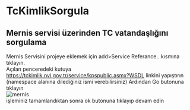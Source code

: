 # TcKimlikSorgula
## Mernis servisi üzerinden TC vatandaşlığını sorgulama
Mernis Servisini projeye eklemek için add>Service Referance.. kısmına tıklayın.<br>
Açılan penceredeki kutuya https://tckimlik.nvi.gov.tr/service/kpspublic.asmx?WSDL linkini yapıştırın (namespace alanına dilediğiniz ismi verebilirsiniz) Ardından Go butonuna tıklayın<br>
![mernis](https://user-images.githubusercontent.com/80391141/113412851-feef5100-93c1-11eb-9f66-ad0626315004.JPG)
<br> işleminiz tamamlandıktan sonra ok butonuna tıklayıp devam edin

